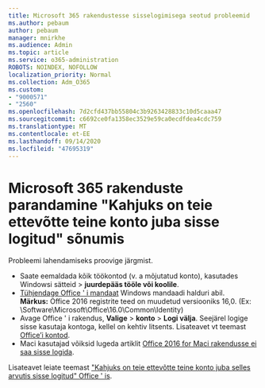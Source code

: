 ```yaml
---
title: Microsoft 365 rakendustesse sisselogimisega seotud probleemid
ms.author: pebaum
author: pebaum
manager: mnirkhe
ms.audience: Admin
ms.topic: article
ms.service: o365-administration
ROBOTS: NOINDEX, NOFOLLOW
localization_priority: Normal
ms.collection: Adm_O365
ms.custom:
- "9000571"
- "2560"
ms.openlocfilehash: 7d2cfd437bb55804c3b9263428833c10d5caaa47
ms.sourcegitcommit: c6692ce0fa1358ec3529e59ca0ecdfdea4cdc759
ms.translationtype: MT
ms.contentlocale: et-EE
ms.lasthandoff: 09/14/2020
ms.locfileid: "47695319"
---
```

# <a name="fixing-the-microsoft-365-apps-sorry-another-account-from-your-organization-is-already-signed-in-message"></a>Microsoft 365 rakenduste parandamine "Kahjuks on teie ettevõtte teine konto juba sisse logitud" sõnumis

Probleemi lahendamiseks proovige järgmist.

- Saate eemaldada kõik töökontod (v. a mõjutatud konto), kasutades Windowsi sätteid > **juurdepääs tööle või koolile**.
- [Tühjendage Office ' i mandaat](https://docs.microsoft.com/office/troubleshoot/error-messages/another-account-already-signed-in#step-3-clear-cached-credentials-on-the-computer) Windows mandaadi halduri abil.<br/>
    **Märkus:** Office 2016 registrite teed on muudetud versiooniks 16,0. (Ex: \Software\Microsoft\Office\16.0\Common\Identity\)
- Avage Office ' i rakendus, **Valige**  >  **konto**  >  **Logi välja**. Seejärel logige sisse kasutaja kontoga, kellel on kehtiv litsents. Lisateavet vt teemast [Office’i kontod](https://support.office.com/article/accounts-in-office-628ea040-f265-49de-b986-be09c3ebf8a9).
- Maci kasutajad võiksid lugeda artiklit [Office 2016 for Maci rakendusse ei saa sisse logida](https://docs.microsoft.com/office365/troubleshoot/authentication/sign-in-to-office-2016-for-mac-fail).

Lisateavet leiate teemast ["Kahjuks on teie ettevõtte teine konto juba selles arvutis sisse logitud" Office ' is](https://docs.microsoft.com/office/troubleshoot/error-messages/another-account-already-signed-in).